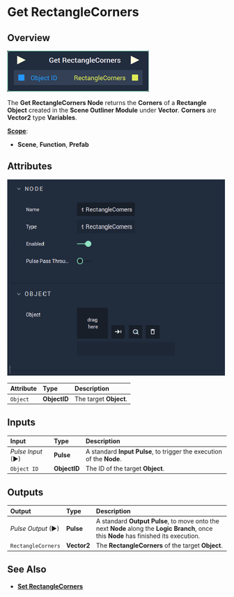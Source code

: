# Get RectangleCorners

## Overview

![The Get RectangleCorners Node.](../../../../.gitbook/assets/node-get-rectanglecorners.png)

The **Get RectangleCorners Node** returns the **Corners** of a **Rectangle Object** created in the **Scene Outliner Module** under **Vector**. **Corners** are **Vector2** type **Variables**.

[**Scope**](../overview.md#scopes):
*  **Scene**, **Function**, **Prefab**

## Attributes

![The Get RectangleCorners Node Attributes.](../../../../.gitbook/assets/node-get-rectanglecorners-attr.png)

| Attribute | Type | Description |
| :--- | :--- | :--- |
| `Object` | **ObjectID** | The target **Object**. |

## Inputs

| Input | Type | Description |
| :--- | :--- | :--- |
| _Pulse Input_ \(►\) | **Pulse** | A standard **Input Pulse**, to trigger the execution of the **Node**. |
| `Object ID` | **ObjectID** | The ID of the target **Object**. |

## Outputs

| Output | Type | Description |
| :--- | :--- | :--- |
| _Pulse Output_ \(►\) | **Pulse** | A standard **Output Pulse**, to move onto the next **Node** along the **Logic Branch**, once this **Node** has finished its execution. |
| `RectangleCorners` | **Vector2** | The **RectangleCorners** of the target **Object**. |

## See Also

* [**Set RectangleCorners**](setrectanglecorners.md)

